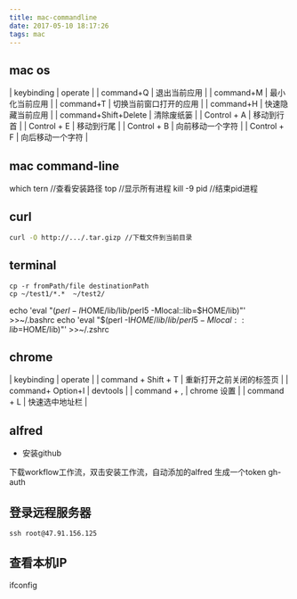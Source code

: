 ```yaml
---
title: mac-commandline
date: 2017-05-10 18:17:26
tags: mac 
---
```

## mac os
| keybinding           | operate                |
| command+Q            | 退出当前应用           |
| command+M            | 最小化当前应用         |
| command+T            | 切换当前窗口打开的应用 |
| command+H            | 快速隐藏当前应用       |
| command+Shift+Delete | 清除废纸篓             |
| Control + A          | 移动到行首             |
| Control + E          | 移动到行尾             |
| Control + B          | 向前移动一个字符       |
| Control + F          | 向后移动一个字符       |
## mac command-line
which tern //查看安装路径
top //显示所有进程
kill -9 pid //结束pid进程
## curl
```bash
curl -O http://.../.tar.gizp //下载文件到当前目录
```
## terminal
```
cp -r fromPath/file destinationPath
cp ~/test1/*.*  ~/test2/
```
echo 'eval "$(perl -I$HOME/lib/lib/perl5 -Mlocal::lib=$HOME/lib)"' >>~/.bashrc
echo 'eval "$(perl -I$HOME/lib/lib/perl5 -Mlocal::lib=$HOME/lib)"' >>~/.zshrc

## chrome
| keybinding          | operate                  |
| command + Shift + T | 重新打开之前关闭的标签页 |
| command+ Option+I   | devtools                 |
| command + ,         | chrome 设置              |
| command + L         | 快速选中地址栏                  |
      
## alfred
* 安装github

下载workflow工作流，双击安装工作流，自动添加的alfred
生成一个token
gh-auth <your token>

## 登录远程服务器
```
ssh root@47.91.156.125
```
## 查看本机IP
ifconfig
